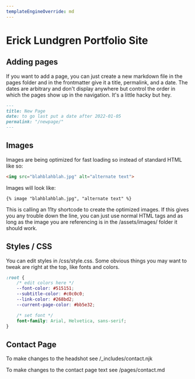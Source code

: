 ```yaml
---
templateEngineOverride: md
---
```


# Erick Lundgren Portfolio Site

## Adding pages

If you want to add a page, you can just create a new markdown file in the pages folder and in the frontmatter give it a title, permalink, and a date. The dates are arbitrary and don't display anywhere but control the order in which the pages show up in the navigation. It's a little hacky but hey.

```markdown
---
title: New Page
date: to go last put a date after 2022-01-05
permalink: "/newpage/"
---
```

## Images

Images are being optimized for fast loading so instead of standard HTML like so:

```html
<img src="blahblahblah.jpg" alt="alternate text">
```

Images will look like:

```nunjucks
{% image "blahblahblah.jpg", "alternate text" %}
```

This is calling an 11ty shortcode to create the optimized images. If this gives you any trouble down the line, you can just use normal HTML tags and as long as the image you are referencing is in the /assets/images/ folder it should work.

## Styles / CSS

You can edit styles in /css/style.css. Some obvious things you may want to tweak are right at the top, like fonts and colors.

```css
:root {
    /* edit colors here */
    --font-color: #515151;
    --subtitle-color: #c0c0c0;
    --link-color: #268bd2;
    --current-page-color: #bb5e32;

    /* set font */
    font-family: Arial, Helvetica, sans-serif;
}
```

## Contact Page

To make changes to the headshot see /_includes/contact.njk

To make changes to the contact page text see /pages/contact.md